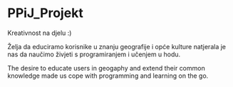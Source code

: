 # PPiJ_Projekt
Kreativnost na djelu :)

Želja da educiramo korisnike u znanju geografije i opće kulture
natjerala je nas da naučimo živjeti s programiranjem i učenjem u hodu.


The desire to educate users in geogaphy and extend their common knowledge
made us cope with programming and learning on the go.
